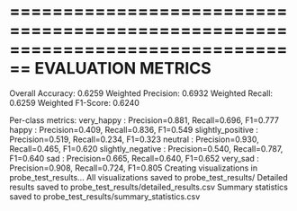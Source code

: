 ================================================================================
EVALUATION METRICS
================================================================================
Overall Accuracy: 0.6259
Weighted Precision: 0.6932
Weighted Recall: 0.6259
Weighted F1-Score: 0.6240

Per-class metrics:
very_happy          : Precision=0.881, Recall=0.696, F1=0.777
happy               : Precision=0.409, Recall=0.836, F1=0.549
slightly_positive   : Precision=0.519, Recall=0.234, F1=0.323
neutral             : Precision=0.930, Recall=0.465, F1=0.620
slightly_negative   : Precision=0.540, Recall=0.787, F1=0.640
sad                 : Precision=0.665, Recall=0.640, F1=0.652
very_sad            : Precision=0.908, Recall=0.724, F1=0.805
Creating visualizations in probe_test_results...
All visualizations saved to probe_test_results/
Detailed results saved to probe_test_results/detailed_results.csv
Summary statistics saved to probe_test_results/summary_statistics.csv
